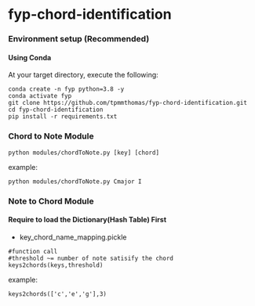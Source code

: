 # fyp-chord-identification

### Environment setup (Recommended)

#### Using Conda
At your target directory, execute the following:   
```
conda create -n fyp python=3.8 -y
conda activate fyp
git clone https://github.com/tpmmthomas/fyp-chord-identification.git
cd fyp-chord-identification
pip install -r requirements.txt
```

### Chord to Note Module
```
python modules/chordToNote.py [key] [chord]
```  
example:   
```
python modules/chordToNote.py Cmajor I
```

### Note to Chord Module
#### Require to load the Dictionary(Hash Table) First
- key_chord_name_mapping.pickle
```
#function call
#threshold ~= number of note satisify the chord
keys2chords(keys,threshold)
```  
example:   
```
keys2chords(['c','e','g'],3)
```
